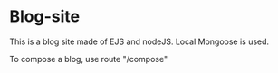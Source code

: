 # Blog-site

This is a blog site made of EJS and nodeJS. Local Mongoose is used. 

To compose a blog, use route "/compose"
